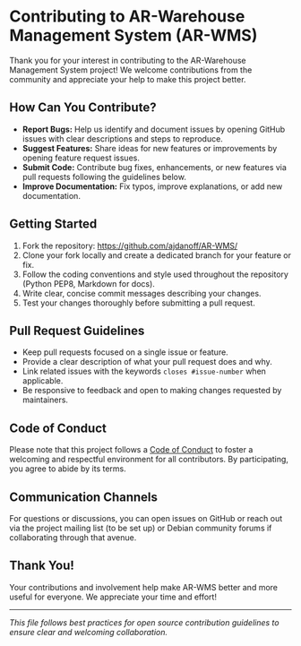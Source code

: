 # Contributing to AR-Warehouse Management System (AR-WMS)

Thank you for your interest in contributing to the AR-Warehouse Management System project! We welcome contributions from the community and appreciate your help to make this project better.

## How Can You Contribute?

- **Report Bugs:** Help us identify and document issues by opening GitHub issues with clear descriptions and steps to reproduce.
- **Suggest Features:** Share ideas for new features or improvements by opening feature request issues.
- **Submit Code:** Contribute bug fixes, enhancements, or new features via pull requests following the guidelines below.
- **Improve Documentation:** Fix typos, improve explanations, or add new documentation.

## Getting Started

1. Fork the repository: https://github.com/ajdanoff/AR-WMS/  
2. Clone your fork locally and create a dedicated branch for your feature or fix.  
3. Follow the coding conventions and style used throughout the repository (Python PEP8, Markdown for docs).  
4. Write clear, concise commit messages describing your changes.  
5. Test your changes thoroughly before submitting a pull request.  

## Pull Request Guidelines

- Keep pull requests focused on a single issue or feature.  
- Provide a clear description of what your pull request does and why.  
- Link related issues with the keywords `closes #issue-number` when applicable.  
- Be responsive to feedback and open to making changes requested by maintainers.

## Code of Conduct

Please note that this project follows a [Code of Conduct](CODE_OF_CONDUCT.md) to foster a welcoming and respectful environment for all contributors. By participating, you agree to abide by its terms.

## Communication Channels

For questions or discussions, you can open issues on GitHub or reach out via the project mailing list (to be set up) or Debian community forums if collaborating through that avenue.

## Thank You!

Your contributions and involvement help make AR-WMS better and more useful for everyone. We appreciate your time and effort!

---

*This file follows best practices for open source contribution guidelines to ensure clear and welcoming collaboration.*
